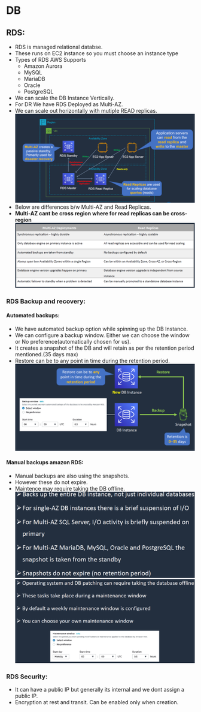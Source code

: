 # DB

## RDS:

- RDS is managed relational databse.
- These runs on EC2 instance so you must choose an instance type
- Types of RDS AWS Supports 
    - Amazon Aurora
    - MySQL
    - MariaDB
    - Oracle
    - PostgreSQL
- We can scale the DB Instance Vertically.
- For DR We have RDS Deployed as Multi-AZ.
- We can scale out horizontally with mutiple READ replicas.
![alt text](imgs/db1.PNG "")
- Below are differences b/w Multi-AZ and Read Replicas.
- **Multi-AZ cant be cross region where for read replicas can be cross-region**
![alt text](imgs/db2.PNG "")


### RDS Backup and recovery:

#### Automated backups:

- We have automated backup option while spinning up the DB Instance.
- We can configure a backup window. Either we can choose the window or No preference(automatically chosen for us). 
- It creates a snapshot of the DB and will retain as per the retention period mentioned.(35 days max)
- Restore can be to any point in time during the retention period.
![alt text](imgs/db3.PNG "")

#### Manual backups amazon RDS:

- Manual backups are also using the snapshots.
- However these do not expire.
- Maintence may require taking the DB offline.
![alt text](imgs/db4.PNG "")
![alt text](imgs/db5.PNG "")

### RDS Security:

- It can have a public IP but generally its internal and we dont assign a public IP.
- Encryption at rest and transit. Can be enabled only when creation.